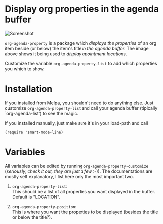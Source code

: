 Display org properties in the agenda buffer
===================

![Screenshot](https://raw.github.com/Bruce-Connor/org-agenda-property/master/screenshot-2013-08-20--193404.jpg)

`org-agenda-property` is a package which *displays the properties* of an
org item beside (or below) the item's title *in the agenda buffer*. The
image above shows it being used to *display apointment locations*.


Customize the variable `org-agenda-property-list` to add which
properties you which to show.

Installation
===

If you installed from Melpa, you shouldn't need to do anything else.
Just customize `org-agenda-property-list` and call your agenda buffer
(tipically `org-agenda-list') to see the magic.

If you installed manually, just make sure it's in your load-path and
call

    (require 'smart-mode-line)
    
Variables
===

All variables can be edited by running
`org-agenda-property-customize` (_seriously, check it out, they
are just a few_ :-)). The documentations are mostly self
explanatory, I list here only the most important two.

1. `org-agenda-property-list`:  
   This should be a list of all properties you want displayed in the
   buffer. Default is "LOCATION".
             
2. `org-agenda-property-position`:  
   This is where you want the properties to be displayed (besides the
   title or below the title?).
